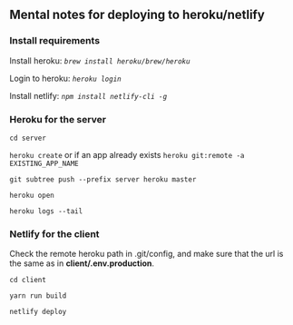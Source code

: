 ## Mental notes for deploying to heroku/netlify

### Install requirements

Install heroku: _`brew install heroku/brew/heroku`_

Login to heroku: _`heroku login`_

Install netlify: _`npm install netlify-cli -g`_

### Heroku for the server

`cd server`

`heroku create` or if an app already exists `heroku git:remote -a EXISTING_APP_NAME`

`git subtree push --prefix server heroku master`

`heroku open`

`heroku logs --tail`

### Netlify for the client

Check the remote heroku path in .git/config, and make sure that the url is the same as in **client/.env.production**.

`cd client`

`yarn run build`

`netlify deploy`


